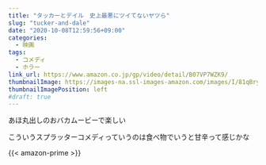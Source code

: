 ```yaml
---
title: "タッカーとデイル　史上最悪にツイてないヤツら"
slug: "tucker-and-dale"
date: "2020-10-08T12:59:56+09:00"
categories:
  - 映画
tags:
  - コメディ
  - ホラー
link_url: https://www.amazon.co.jp/gp/video/detail/B07VP7WZK9/
thumbnailImage: https://images-na.ssl-images-amazon.com/images/I/81qBry+cM-L._SX300_.jpg
thumbnailImagePosition: left
#draft: true
---
```

あほ丸出しのおバカムービーで楽しい
<!--more-->
こういうスプラッターコメディっていうのは食べ物でいうと甘辛って感じかな

{{< amazon-prime >}}
